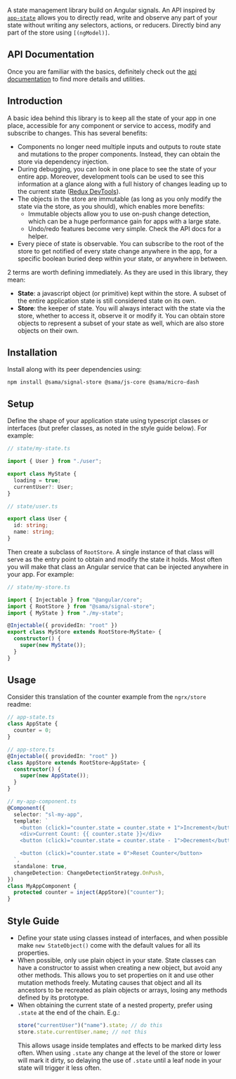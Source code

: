 A state management library build on Angular signals. An API inspired by [`app-state`](https://github.com/Samasource/s-libs/tree/master/projects/app-state) allows you to directly read, write and observe any part of your state without writing any selectors, actions, or reducers. Directly bind any part of the store using `[(ngModel)]`.

## API Documentation

Once you are familiar with the basics, definitely check out the [api documentation](https://simontonsoftware.github.io/s-libs/signal-store) to find more details and utilities.

## Introduction

A basic idea behind this library is to keep all the state of your app in one place, accessible for any component or service to access, modify and subscribe to changes. This has several benefits:

- Components no longer need multiple inputs and outputs to route state and mutations to the proper components. Instead, they can obtain the store via dependency injection.
- During debugging, you can look in one place to see the state of your entire app. Moreover, development tools can be used to see this information at a glance along with a full history of changes leading up to the current state ([Redux DevTools](https://chrome.google.com/webstore/detail/redux-devtools/lmhkpmbekcpmknklioeibfkpmmfibljd?hl=en)).
- The objects in the store are immutable (as long as you only modify the state via the store, as you should), which enables more benefits:
  - Immutable objects allow you to use on-push change detection, which can be a huge performance gain for apps with a large state.
  - Undo/redo features become very simple. Check the API docs for a helper.
- Every piece of state is observable. You can subscribe to the root of the store to get notified of every state change anywhere in the app, for a specific boolean buried deep within your state, or anywhere in between.

2 terms are worth defining immediately. As they are used in this library, they mean:

- **State**: a javascript object (or primitive) kept within the store. A subset of the entire application state is still considered state on its own.
- **Store**: the keeper of state. You will always interact with the state via the store, whether to access it, observe it or modify it. You can obtain store objects to represent a subset of your state as well, which are also store objects on their own.

## Installation

Install along with its peer dependencies using:

```shell script
npm install @sama/signal-store @sama/js-core @sama/micro-dash
```

## Setup

Define the shape of your application state using typescript classes or interfaces (but prefer classes, as noted in the style guide below). For example:

```ts
// state/my-state.ts

import { User } from "./user";

export class MyState {
  loading = true;
  currentUser?: User;
}
```

```ts
// state/user.ts

export class User {
  id: string;
  name: string;
}
```

Then create a subclass of `RootStore`. A single instance of that class will serve as the entry point to obtain and modify the state it holds. Most often you will make that class an Angular service that can be injected anywhere in your app. For example:

```ts
// state/my-store.ts

import { Injectable } from "@angular/core";
import { RootStore } from "@sama/signal-store";
import { MyState } from "./my-state";

@Injectable({ providedIn: "root" })
export class MyStore extends RootStore<MyState> {
  constructor() {
    super(new MyState());
  }
}
```

## Usage

Consider this translation of the counter example from the `ngrx/store` readme:

```ts
// app-state.ts
class AppState {
  counter = 0;
}

// app-store.ts
@Injectable({ providedIn: "root" })
class AppStore extends RootStore<AppState> {
  constructor() {
    super(new AppState());
  }
}

// my-app-component.ts
@Component({
  selector: "sl-my-app",
  template: `
    <button (click)="counter.state = counter.state + 1">Increment</button>
    <div>Current Count: {{ counter.state }}</div>
    <button (click)="counter.state = counter.state - 1">Decrement</button>

    <button (click)="counter.state = 0">Reset Counter</button>
  `,
  standalone: true,
  changeDetection: ChangeDetectionStrategy.OnPush,
})
class MyAppComponent {
  protected counter = inject(AppStore)("counter");
}
```

## Style Guide

- Define your state using classes instead of interfaces, and when possible make `new StateObject()` come with the default values for all its properties.
- When possible, only use plain object in your state. State classes can have a constructor to assist when creating a new object, but avoid any other methods. This allows you to set properties on it and use other mutation methods freely. Mutating causes that object and all its ancestors to be recreated as plain objects or arrays, losing any methods defined by its prototype.
- When obtaining the current state of a nested property, prefer using `.state` at the end of the chain. E.g.:
  ```ts
  store("currentUser")("name").state; // do this
  store.state.currentUser.name; // not this
  ```
  This allows usage inside templates and effects to be marked dirty less often. When using `.state` any change at the level of the store or lower will mark it dirty, so delaying the use of `.state` until a leaf node in your state will trigger it less often.
